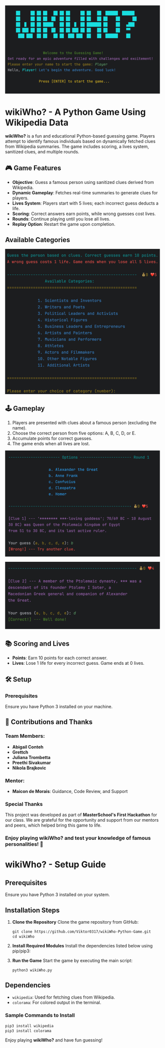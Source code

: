 ![Game Screenshot](assets/Screenshot_start_screen.png)


# wikiWho? - A Python Game Using Wikipedia Data

**wikiWho?** is a fun and educational Python-based guessing game. Players attempt to identify famous individuals based on dynamically fetched clues from Wikipedia summaries. The game includes scoring, a lives system, sanitized clues, and multiple rounds.


## 🎮 Game Features

- **Objective**: Guess a famous person using sanitized clues derived from Wikipedia.
- **Dynamic Gameplay**: Fetches real-time summaries to generate clues for players.
- **Lives System**: Players start with 5 lives; each incorrect guess deducts a life.
- **Scoring**: Correct answers earn points, while wrong guesses cost lives.
- **Rounds**: Continue playing until you lose all lives.
- **Replay Option**: Restart the game upon completion.


## Available Categories

![Game Screenshot](assets/Screenshot_available_categories.png)


## 🕹️ Gameplay

1. Players are presented with clues about a famous person (excluding the name).
2. Choose the correct person from five options: A, B, C, D, or E.
3. Accumulate points for correct guesses.
4. The game ends when all lives are lost.


![Game Screenshot](assets/Screenshot_wrong_guess.png)  


![Game Screenshot](assets/Screenshot_correct_guess.png) 


## 📚 Scoring and Lives

- **Points**: Earn 10 points for each correct answer.
- **Lives**: Lose 1 life for every incorrect guess. Game ends at 0 lives.

## 🛠️ Setup

### Prerequisites

Ensure you have Python 3 installed on your machine.


## 🙌 Contributions and Thanks  

### Team Members:

- **Abigail Conteh** 
- **Grettch**
- **Juliana Trombetta**  
- **Preethi Sivakumar**
- **Nikola Brajkovic**  

### Mentor:  

- **Maicon de Morais**: Guidance, Code Review, and Support  


### Special Thanks  

This project was developed as part of **MasterSchool's First Hackathon** for our class. We are grateful for the opportunity and support from our mentors and peers, which helped bring this game to life.


### Enjoy playing wikiWho? and test your knowledge of famous personalities! 🎉

# wikiWho? - Setup Guide

## Prerequisites

Ensure you have Python 3 installed on your system.

## Installation Steps

1. **Clone the Repository**
   Clone the game repository from GitHub:
   ```
   git clone https://github.com/Viktor0317/wikiWho-Python-Game.git
   cd wikiWho
   ```

2. **Install Required Modules**
   Install the dependencies listed below using pip/pip3:
  

3. **Run the Game**
   Start the game by executing the main script:
   ```
   python3 wikiWho.py
   ```

## Dependencies

- `wikipedia`: Used for fetching clues from Wikipedia.
- `colorama`: For colored output in the terminal.

### Sample Commands to Install
```
pip3 install wikipedia
pip3 install colorama
```

Enjoy playing **wikiWho?** and have fun guessing!

